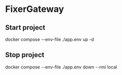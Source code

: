 # FixerGateway

## Start project
docker compose --env-file ./app.env up -d

## Stop project
docker compose --env-file ./app.env down --rmi local